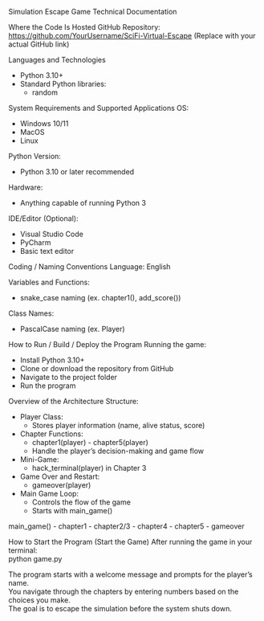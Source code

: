 Simulation Escape Game
Technical Documentation

Where the Code Is Hosted
GitHub Repository:  
https://github.com/YourUsername/SciFi-Virtual-Escape (Replace with your actual GitHub link)

Languages and Technologies
- Python 3.10+
- Standard Python libraries:
  - random

System Requirements and Supported Applications
OS:
- Windows 10/11
- MacOS
- Linux

Python Version:
- Python 3.10 or later recommended

Hardware:
- Anything capable of running Python 3

IDE/Editor (Optional):
- Visual Studio Code
- PyCharm
- Basic text editor 

Coding / Naming Conventions
Language: English

Variables and Functions:
- snake_case naming (ex. chapter1(), add_score())

Class Names:
- PascalCase naming (ex. Player)

How to Run / Build / Deploy the Program
Running the game:
- Install Python 3.10+
- Clone or download the repository from GitHub  
- Navigate to the project folder
- Run the program

Overview of the Architecture
Structure:
- Player Class:
  - Stores player information (name, alive status, score)
- Chapter Functions:
  - chapter1(player) - chapter5(player)
  - Handle the player’s decision-making and game flow
- Mini-Game:
  - hack_terminal(player) in Chapter 3
- Game Over and Restart:
  - gameover(player)
- Main Game Loop:
  - Controls the flow of the game
  - Starts with main_game()

main_game() - chapter1 - chapter2/3 - chapter4 - chapter5 - gameover


How to Start the Program (Start the Game)
After running the game in your terminal:  
python game.py

The program starts with a welcome message and prompts for the player’s name.  
You navigate through the chapters by entering numbers based on the choices you make.  
The goal is to escape the simulation before the system shuts down.
